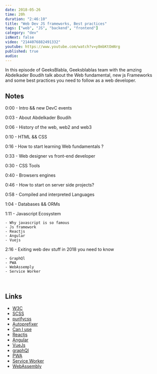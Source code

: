 ```yaml
---
date: 2018-05-26
time: 20h
duration: "2:46:10"
title: "Web Dev JS frameworks, Best practices"
tags: ["web", "JS", "backend", "frontend"]
category: "dev"
isNext: false
video: "2144076882491332"
youtube: https://www.youtube.com/watch?v=y8mbKtOmNrg
published: true
audio:
---
```


In this episode of GeeksBlabla, Geeksblablas team with the amzing Abdelkader Boudih talk about the Web fundamental, new js Frameworks and some best practices you need to follow as a web developer.

## Notes

0:00 - Intro && new DevC events

0:03 - About Abdelkader Boudih

0:06 - History of the web, web2 and web3

0:10 - HTML && CSS

0:16 - How to start learning Web fundamentals ?

0:33 - Web designer vs front-end developer

0:30 - CSS Tools

0:40 - Browsers engines

0:46 - How to start on server side projects?

0:58 - Compiled and interpreted Languages

1:04 - Databases && ORMs

1:11 - Javascript Ecosystem

    - Why javascript is so famous
    - Js framework
    - Reactjs
    - Angular
    - Vuejs

2:16 - Exiting web dev stuff in 2018 you need to know

    - GraphQl
    - PWA
    - WebAssemply
    - Service Worker

<br/>

## Links

- [W3C](https://www.w3.org/)
- [SCSS](https://sass-lang.com/)
- [purifycss](https://purifycss.online/)
- [Autoprefixer](https://autoprefixer.github.io/)
- [Can I use](https://caniuse.com/)
- [Reactjs](https://reactjs.org/)
- [Angular](https://angular.io/)
- [VueJs](https://vuejs.org/)
- [graphQl](https://graphql.org/)
- [PWA](https://developer.mozilla.org/en-US/docs/Web/Progressive_web_apps)
- [Service Worker](https://developers.google.com/web/ilt/pwa/introduction-to-service-worker)
- [WebAssembly](https://webassembly.org/)
